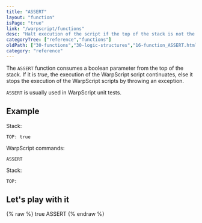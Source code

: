 ```yaml
---
title: "ASSERT"
layout: "function"
isPage: "true"
link: "/warpscript/functions"
desc: "Halt execution of the script if the top of the stack is not the BOOLEAN true"
categoryTree: ["reference","functions"]
oldPath: ["30-functions","30-logic-structures","16-function_ASSERT.html.md"]
category: "reference"
---
```

 

The `ASSERT` function consumes a boolean parameter from the top of the stack. If it is *true*, the execution of the WarpScript script continuates, else it stops the execution of the WarpScript scripts by throwing an exception.

`ASSERT` is usually used in WarpScript unit tests.


## Example ##

Stack:

    
    TOP: true

WarpScript commands:
    
    ASSERT

Stack:

    
    TOP: 

## Let's play with it ##

{% raw %}
<warp10-warpscript-widget backend="{{backend}}"  exec-endpoint="{{execEndpoint}}">true
ASSERT
</warp10-warpscript-widget>
{% endraw %}

  
